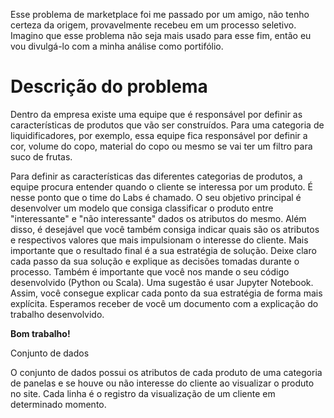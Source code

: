 Esse problema de marketplace foi me passado por um amigo, não tenho certeza da origem, provavelmente recebeu em um processo seletivo. Imagino que esse problema não seja mais usado para esse fim, então eu vou divulgá-lo com a minha análise como portifólio.

# **Descrição do problema**


Dentro da empresa existe uma equipe que é responsável por definir as características de produtos
que vão ser construídos. Para uma categoria de liquidificadores, por exemplo, essa equipe fica
responsável por definir a cor, volume do copo, material do copo ou mesmo se vai ter um filtro para
suco de frutas.


Para definir as características das diferentes categorias de produtos, a equipe procura entender
quando o cliente se interessa por um produto. É nesse ponto que o time do Labs é chamado. O seu
objetivo principal é desenvolver um modelo que consiga classificar o produto entre "interessante" e
"não interessante" dados os atributos do mesmo. Além disso, é desejável que você também consiga
indicar quais são os atributos e respectivos valores que mais impulsionam o interesse do cliente.
Mais importante que o resultado final é a sua estratégia de solução. Deixe claro cada passo da sua
solução e explique as decisões tomadas durante o processo. Também é importante que você nos
mande o seu código desenvolvido (Python ou Scala). Uma sugestão é usar Jupyter Notebook.
Assim, você consegue explicar cada ponto da sua estratégia de forma mais explícita.
Esperamos receber de você um documento com a explicação do trabalho desenvolvido.


 **Bom trabalho!**


Conjunto de dados


O conjunto de dados possui os atributos de cada produto de uma categoria de panelas e se houve ou
não interesse do cliente ao visualizar o produto no site. Cada linha é o registro da visualização de
um cliente em determinado momento.